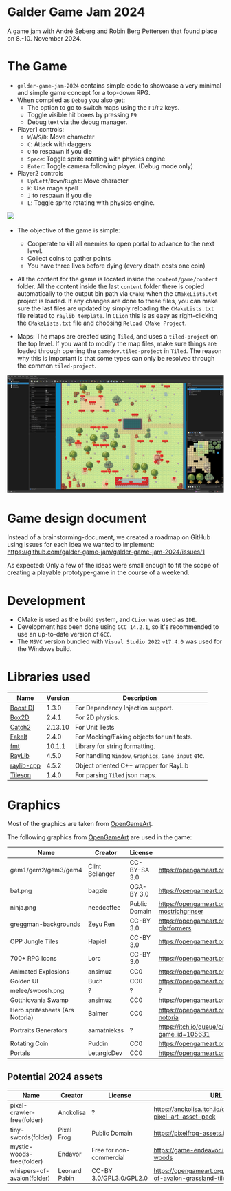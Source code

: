 # Galder Game Jam 2024

A game jam with André Søberg and Robin Berg Pettersen that found place on 8.-10. November 2024.

# The Game

- `galder-game-jam-2024` contains simple code to showcase a very minimal
  and simple game concept for a top-down RPG.
- When compiled as `Debug` you also get:
    - The option to go to switch maps using the `F1`/`F2` keys.
    - Toggle visible hit boxes by pressing `F9`
    - Debug text via the debug manager.
- Player1 controls:
  - `W`/`A`/`S`/`D`: Move character
  - `C`: Attack with daggers
  - `Q` to respawn if you die
  - `Space`: Toggle sprite rotating with physics engine
  - `Enter`: Toggle camera following player. (Debug mode only)
- Player2 controls
  - `Up`/`Left`/`Down`/`Right`: Move character
  - `K`: Use mage spell
  - `J` to respawn if you die
  - `L`: Toggle sprite rotating with physics engine.

![](content/ggj-2024.gif)

- The objective of the game is simple:
  - Cooperate to kill all enemies to open portal to advance to the next level.
  - Collect coins to gather points
  - You have three lives before dying (every death costs one coin)

- All the content for the game is located inside the `content/game/content` folder. All the content inside the
  last `content` folder there is copied automatically to the output bin path via `CMake` when the `CMakeLists.txt`
  project is loaded. If any changes are done to these files, you can make sure the last files are updated by simply
  reloading the `CMakeLists.txt` file related to `raylib_template`. In `CLion` this is as easy as right-clicking
  the `CMakeLists.txt` file and choosing `Reload CMake Project`.

- Maps: The maps are created using `Tiled`, and uses a `tiled-project` on the top level. If you want to modify the map
  files, make sure things are loaded through opening the `gamedev.tiled-project` in `Tiled`. The reason why this is
  important is that some types can only be resolved through the common `tiled-project`.

![](content/ggj-2024-tiled.png)

# Game design document

Instead of a brainstorming-document, we created a roadmap on GitHub using issues for each idea we wanted to implement:
https://github.com/galder-game-jam/galder-game-jam-2024/issues/1

As expected: Only a few of the ideas were small enough to fit the scope of creating a playable prototype-game in the course of a weekend.

# Development

- CMake is used as the build system, and `CLion` was used as `IDE`.
- Development has been done using `GCC 14.2.1`, so it's recommended to use an up-to-date version of `GCC`.
- The `MSVC` version bundled with `Visual Studio 2022` `v17.4.0` was used for the Windows build.

# Libraries used

| Name                                                 | Version | Description                                          |
|------------------------------------------------------|---------|------------------------------------------------------|
| [Boost DI](https://github.com/boost-ext/di)          | 1.3.0   | For Dependency Injection support.                    |
| [Box2D](https://github.com/erincatto/box2d)          | 2.4.1   | For 2D physics.                                      |
| [Catch2](https://github.com/catchorg/Catch2)         | 2.13.10 | For Unit Tests                                       |
| [FakeIt](https://github.com/eranpeer/FakeIt)         | 2.4.0   | For Mocking/Faking objects for unit tests.           |
| [fmt](https://github.com/fmtlib/fmt)                 | 10.1.1  | Library for string formatting.                       |
| [RayLib](https://github.com/raysan5/raylib)          | 4.5.0   | For handling `Window`, `Graphics`, `Game input` etc. |
| [raylib-cpp](https://github.com/RobLoach/raylib-cpp) | 4.5.2   | Object oriented C++ wrapper for RayLib               |
| [Tileson](https://github.com/SSBMTonberry/tileson)   | 1.4.0   | For parsing `Tiled` json maps.                       |

# Graphics

Most of the graphics are taken from [OpenGameArt](https://opengameart.org).

The following graphics from [OpenGameArt](https://opengameart.org) are used in the game:

| Name                            | Creator         | License       | URL                                                                  |
|---------------------------------|-----------------|---------------|----------------------------------------------------------------------|
| gem1/gem2/gem3/gem4             | Clint Bellanger | CC-BY-SA 3.0  | https://opengameart.org/content/gem-icons                            |
| bat.png                         | bagzie          | OGA-BY 3.0    | https://opengameart.org/content/bat-sprite                           |
| ninja.png                       | needcoffee      | Public Domain | https://opengameart.org/content/needcoffee%E2%80%99s-mostrichgrinser |
| greggman-backgrounds            | Zeyu Ren        | CC-BY 3.0     | https://opengameart.org/content/backgrounds-for-2d-platformers       |
| OPP Jungle Tiles                | Hapiel          | CC-BY 3.0     | https://opengameart.org/content/opp-jungle-tiles                     |
| 700+ RPG Icons                  | Lorc            | CC-BY 3.0     | https://opengameart.org/content/700-rpg-icons                        |
| Animated Explosions             | ansimuz         | CC0           | https://opengameart.org/content/animated-explosions                  |
| Golden UI                       | Buch            | CC0           | https://opengameart.org/content/golden-ui                            |
| melee/swoosh.png                | ?               | ?             | ?                                                                    |
| Gotthicvania Swamp              | ansimuz         | CC0           | https://opengameart.org/content/gotthicvania-swamp                   |
| Hero spritesheets (Ars Notoria) | Balmer          | CC0           | https://opengameart.org/content/hero-spritesheets-ars-notoria        |
| Portraits Generators            | aamatniekss     | ?             | https://itch.io/queue/c/1866028/portraits-generators?game_id=105631  |
| Rotating Coin                   | Puddin          | CC0           | https://opengameart.org/content/rotating-coin                        |
| Portals                         | LetargicDev     | CC0           | https://opengameart.org/content/portals                              |

## Potential 2024 assets

| Name                       | Creator       | License                 | URL                                                                  |
|----------------------------|---------------|-------------------------|----------------------------------------------------------------------|
| pixel-crawler-free(folder) | Anokolisa     | ?                       | https://anokolisa.itch.io/dungeon-crawler-pixel-art-asset-pack       |
| tiny-swords(folder)        | Pixel Frog    | Public Domain           | https://pixelfrog-assets.itch.io/tiny-swords                         |
| mystic-woods-free(folder)  | Endavor       | Free for non-commercial | https://game-endeavor.itch.io/mystic-woods                           |
| whispers-of-avalon(folder) | Leonard Pabin | CC-BY 3.0/GPL3.0/GPL2.0 | https://opengameart.org/content/whispers-of-avalon-grassland-tileset |
